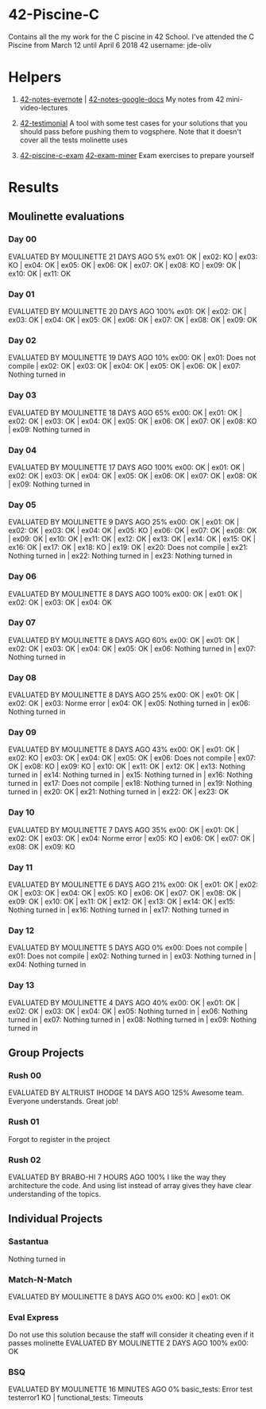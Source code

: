 # 42-Piscine-C
Contains all the my work for the C piscine in 42 School. I've attended the C Piscine from March 12 until April 6 2018
42 username: jde-oliv

# Helpers

1. [42-notes-evernote](https://docs.google.com/document/d/1JnJ7t6XXvaFNm9T6U1b1-sNH6F1JZdIvvynxISwJmuk/edit?usp=sharing) | [42-notes-google-docs](https://www.evernote.com/shard/s161/sh/ba41db19-8c36-4638-aed2-93144d62498f/c66ab41a9a95057934c45eb836cc1bb2) My notes from 42 mini-video-lectures

2. [42-testimonial](https://github.com/fwuensche/42-testimonial) A tool with some test cases for your solutions that you should pass before pushing them to vogsphere. Note that it doesn't cover all the tests molinette uses

3. [42-piscine-c-exam](https://github.com/joaquim-oliveira-neto/42-Piscine-C-Exam) [42-exam-miner](https://github.com/fwuensche/42-exam-miner) Exam exercises to prepare yourself


# Results

## Moulinette evaluations

### Day 00

EVALUATED BY MOULINETTE 21 DAYS AGO  5%
ex01: OK | ex02: KO | ex03: KO | ex04: OK | ex05: OK | ex06: OK | ex07: OK | ex08: KO | ex09: OK | ex10: OK | ex11: OK

### Day 01

EVALUATED BY MOULINETTE 20 DAYS AGO  100%
ex01: OK | ex02: OK | ex03: OK | ex04: OK | ex05: OK | ex06: OK | ex07: OK | ex08: OK | ex09: OK

### Day 02

EVALUATED BY MOULINETTE 19 DAYS AGO  10%
ex00: OK | ex01: Does not compile | ex02: OK | ex03: OK | ex04: OK | ex05: OK | ex06: OK | ex07: Nothing turned in

### Day 03

EVALUATED BY MOULINETTE 18 DAYS AGO  65%
ex00: OK | ex01: OK | ex02: OK | ex03: OK | ex04: OK | ex05: OK | ex06: OK | ex07: OK | ex08: KO | ex09: Nothing turned in

### Day 04

EVALUATED BY MOULINETTE 17 DAYS AGO  100%
ex00: OK | ex01: OK | ex02: OK | ex03: OK | ex04: OK | ex05: OK | ex06: OK | ex07: OK | ex08: OK | ex09: Nothing turned in

### Day 05

EVALUATED BY MOULINETTE 9 DAYS AGO  25%
ex00: OK | ex01: OK | ex02: OK | ex03: OK | ex04: OK | ex05: KO | ex06: OK | ex07: OK | ex08: OK | ex09: OK | ex10: OK | ex11: OK | ex12: OK | ex13: OK | ex14: OK | ex15: OK | ex16: OK | ex17: OK | ex18: KO | ex19: OK | ex20: Does not compile | ex21: Nothing turned in | ex22: Nothing turned in | ex23: Nothing turned in

### Day 06

EVALUATED BY MOULINETTE 8 DAYS AGO  100%
ex00: OK | ex01: OK | ex02: OK | ex03: OK | ex04: OK

### Day 07

EVALUATED BY MOULINETTE 8 DAYS AGO  60%
ex00: OK | ex01: OK | ex02: OK | ex03: OK | ex04: OK | ex05: OK | ex06: Nothing turned in | ex07: Nothing turned in

### Day 08

EVALUATED BY MOULINETTE 8 DAYS AGO  25%
ex00: OK | ex01: OK | ex02: OK | ex03: Norme error | ex04: OK | ex05: Nothing turned in | ex06: Nothing turned in

### Day 09

EVALUATED BY MOULINETTE 8 DAYS AGO  43%
ex00: OK | ex01: OK | ex02: KO | ex03: OK | ex04: OK | ex05: OK | ex06: Does not compile | ex07: OK | ex08: KO | ex09: KO | ex10: OK | ex11: OK | ex12: OK | ex13: Nothing turned in | ex14: Nothing turned in | ex15: Nothing turned in | ex16: Nothing turned in | ex17: Does not compile | ex18: Nothing turned in | ex19: Nothing turned in | ex20: OK | ex21: Nothing turned in | ex22: OK | ex23: OK

### Day 10

EVALUATED BY MOULINETTE 7 DAYS AGO  35%
ex00: OK | ex01: OK | ex02: OK | ex03: OK | ex04: Norme error | ex05: KO | ex06: OK | ex07: OK | ex08: OK | ex09: KO

### Day 11

EVALUATED BY MOULINETTE 6 DAYS AGO  21%
ex00: OK | ex01: OK | ex02: OK | ex03: OK | ex04: OK | ex05: KO | ex06: OK | ex07: OK | ex08: OK | ex09: OK | ex10: OK | ex11: OK | ex12: OK | ex13: OK | ex14: OK | ex15: Nothing turned in | ex16: Nothing turned in | ex17: Nothing turned in

### Day 12

EVALUATED BY MOULINETTE 5 DAYS AGO  0%
ex00: Does not compile | ex01: Does not compile | ex02: Nothing turned in | ex03: Nothing turned in | ex04: Nothing turned in

### Day 13

EVALUATED BY MOULINETTE 4 DAYS AGO  40%
ex00: OK | ex01: OK | ex02: OK | ex03: OK | ex04: OK | ex05: Nothing turned in | ex06: Nothing turned in | ex07: Nothing turned in | ex08: Nothing turned in | ex09: Nothing turned in

## Group Projects

### Rush 00

EVALUATED BY ALTRUIST IHODGE 14 DAYS AGO  125%
Awesome team. Everyone understands. Great job!

### Rush 01

Forgot to register in the project

### Rush 02

EVALUATED BY BRABO-HI 7 HOURS AGO  100%
I like the way they architecture the code. And using list instead of array gives they have clear understanding of the topics.

## Individual Projects

### Sastantua

Nothing turned in

### Match-N-Match

EVALUATED BY MOULINETTE 8 DAYS AGO  0%
ex00: KO | ex01: OK

### Eval Express

Do not use this solution because the staff will consider it cheating even if it passes molinette
EVALUATED BY MOULINETTE 2 DAYS AGO  100%
ex00: OK

### BSQ

EVALUATED BY MOULINETTE 16 MINUTES AGO  0%
basic_tests: Error test testerror1 KO | functional_tests: Timeouts

